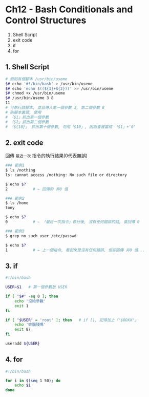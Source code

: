 # Ch12 - Bash Conditionals and Control Structures

1. Shell Script
2. exit code
3. if
4. for


## 1. Shell Script

```sh
# 假如有個腳本 /usr/bin/useme
$# echo '#!/bin/bash' > /usr/bin/useme
$# echo 'echo $((${1}+${2}))' >> /usr/bin/useme
$# chmod +x /usr/bin/useme
$# /usr/bin/useme 3 8
11
# 可執行該腳本, 並且傳入第一個參數 3, 第二個參數 8
# 則腳本裏頭, 使用
# 「$1」抓出第一個參數
# 「$2」抓出第二個參數
# 「${10}」 抓出第十個參數, 勿用「$10」, 因為會被當成 「$1」+'0'
```


## 2. exit code

回傳 `最近一次` 指令的執行結果(0代表無誤)

```sh
### 範例1
$ ls /nothing
ls: cannot access /nothing: No such file or directory

$ echo $?
2           # ← 回傳的 非0 值

### 範例2
$ ls /home
tony

$ echo $?
0           # ← 「最近一次指令」執行後, 沒有任何錯誤的話, 會回傳 0

### 範例3
$ grep no_such_user /etc/passwd

$ echo $?
1           # ← 上一個指令, 看起來是沒有任何錯誤, 但卻回傳 非0 值...
```


## 3. if

```sh
#!/bin/bash

USER=$1   # 第一個參數放 USER

if [ "$#" -eq 0 ]; then
    echo '沒給參數'
    exit 1
fi

if [ "$USER" = 'root' ]; then   # if [], 記得加上「"$OOXX"」
    echo '妳腦殘嗎'
    exit 87
fi

useradd ${USER}
```


## 4. for

```sh
#!/bin/bash

for i in $(seq 1 50); do
    echo $i
done
```

